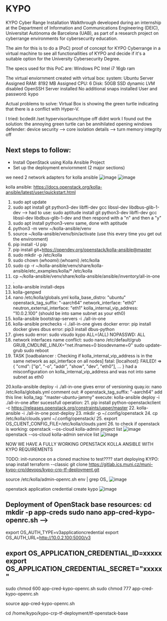# KYPO
KYPO Cyber Range Installation Walkthrough developed during an internship at the Department of Information and Communications Engineering (DEIC), Universitat Autònoma de Barcelona (UAB), as part of a research project on cyberrange environments for cybersecurity education.

The aim for this is to do a (PoC) proof of concept for KYPO Cyberrange in a virtual machine to see all functionallities of KYPO and decide if it's a suitable option for the University Cybersecurity Degree.

The specs used for this PoC are:
Windows PC
Intel i7
16gb ram

The virtual enviornment created with virtual box:
system: Ubuntu Server
Assigned RAM: 8192 MB
Assigned CPU: 6
Disk: 50GB SSD dynamic
LVM disabled
OpenSSH Server installed
No additional snaps installed
User and password: kypo


Actual problems to solve:
Virtual Box is showing the green turtle indicating that there is a conflict with Hyper-V.

I tried: bcdedit /set hypervisorlaunchtype off
didnt work
I found out the solution: the annoying green turtle can be annihilated opening windows defender: device security --> core isolation details --> turn memory integrity off



## Next steps to follow:
- Install OpenStack using Kolla Ansible Project
- Set up the deployment enviornment (2 major sections)

we need 2 network adapters for kolla ansible
![image](https://github.com/user-attachments/assets/bacc3110-f485-44ab-861e-060f44fcd7f6)
![image](https://github.com/user-attachments/assets/2cf1c853-5349-4282-8983-bdfc8407ef4e)

kolla ansible:
https://docs.openstack.org/kolla-ansible/latest/user/quickstart.html
1. sudo apt update
2. sudo apt install git python3-dev libffi-dev gcc libssl-dev libdbus-glib-1-dev --> had to use: sudo aptitude install git python3-dev libffi-dev gcc libssl-dev libdbus-glib-1-dev and then respond with a "n" and then a "y"
3. sudo apt install python3-venv same, done with aptitude
4. python3 -m venv ~/kolla-ansible/venv
5. source ~/kolla-ansible/venv/bin/activate (use this every time you get out the environment)
6. pip install -U pip
7. pip install git+https://opendev.org/openstack/kolla-ansible@master
8. sudo mkdir -p /etc/kolla
9. sudo chown $(whoami):$(whoami) /etc/kolla
10. sudo cp -r ~/kolla-ansible/venv/share/kolla-ansible/etc_examples/kolla/* /etc/kolla
11. cp ~/kolla-ansible/venv/share/kolla-ansible/ansible/inventory/all-in-one .
12. kolla-ansible install-deps
13. kolla-genpwd
14. nano /etc/kolla/globals.yml
    kolla_base_distro: "ubuntu"
    openstack_tag_suffix: "-aarch64"
    network_interface: "eth0"
    neutron_external_interface: "eth1"
    kolla_internal_vip_address: "10.0.2.100" (should be into same subnet as your eth0)
15. kolla-ansible bootstrap-servers -i ./all-in-one
16. kolla-ansible prechecks -i ./all-in-one
gives docker error:
pip install docker
gives dbus error:
pip3 install dbus-python
17. gives sudo error: sudo visudo
kypo ALL=(ALL) NOPASSWD: ALL
18. network interfaces name conflict:
sudo nano /etc/default/grub
GRUB_CMDLINE_LINUX="net.ifnames=0 biosdevname=0"
sudo update-grub
sudo reboot
19. TASK [loadbalancer : Checking if kolla_internal_vip_address is in the same network as api_interface on all nodes]
fatal: [localhost]: FAILED! => {
  "cmd": ["ip", "-o", "addr", "show", "dev", "eth0"],
  ...
}
had a misconfiguration on  kolla_internal_vip_address and was not into same subnet as eth0

20.kolla-ansible deploy -i ./all-in-one
gives error of versioning quay.io:
nano /etc/kolla/globals.yml
comment out: # openstack_tag_suffix: "-aarch64"
add this line: kolla_tag: "master-ubuntu-jammy"
execute: kolla-ansible deploy -i ./all-in-one
after sucessfull operation:
21. pip install python-openstackclient -c https://releases.openstack.org/constraints/upper/master
22. kolla-ansible -i ./all-in-one post-deploy
23. mkdir -p ~/.config/openstack
24. cp /etc/kolla/clouds.yaml ~/.config/openstack/
25. export OS_CLIENT_CONFIG_FILE=/etc/kolla/clouds.yaml
26. to check if openstack is working: 
openstack --os-cloud kolla-admin project list
![image](https://github.com/user-attachments/assets/33861ac5-4b71-4043-91c2-52114b125ffc)
openstack --os-cloud kolla-admin service list
![image](https://github.com/user-attachments/assets/3f12f36c-ea15-4a71-8b28-80ad02e7eb95)

NOW WE HAVE A FULLY WORKING OPENSTACK KOLLA ANSIBLE WITH KYPO REQUIREMENTS


TODO:
init-runonce on a cloned machine to test????
start deploying KYPO:
snap install terraform --classic
git clone https://gitlab.ics.muni.cz/muni-kypo-crp/devops/kypo-crp-tf-deployment.git

source /etc/kolla/admin-openrc.sh
env | grep OS_
![image](https://github.com/user-attachments/assets/7545fbf1-6e29-4471-9dc1-97471838f4b4)

openstack application credential create kypo
![image](https://github.com/user-attachments/assets/5072e657-534e-423d-8557-6d28a97bdb31)


Deployment of OpenStack base resources:
cd
mkdir -p app-creds
sudo nano app-cred-kypo-openrc.sh -->
---
export OS_AUTH_TYPE=v3applicationcredential
export OS_AUTH_URL=http://10.0.2.100:5000/v3

export OS_APPLICATION_CREDENTIAL_ID=xxxxx
export OS_APPLICATION_CREDENTIAL_SECRET="xxxxx"
---

sudo chmod 600 app-cred-kypo-openrc.sh
sudo chmod 777 app-cred-kypo-openrc.sh

source app-cred-kypo-openrc.sh

cd /home/kypo/kypo-crp-tf-deployment/tf-openstack-base










